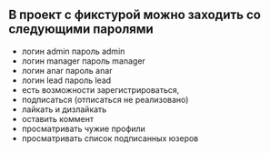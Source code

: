 ## В проект с фикстурой можно заходить со следующими паролями

- логин admin пароль admin
- логин manager пароль manager
- логин anar пароль anar
- логин lead пароль lead
- есть возможности зарегистрироваться, 
- подписаться (отписаться не реализовано)
- лайкать и дизлайкать
- оставить коммент
- просматривать чужие профили 
- просматривать список подписанных юзеров
